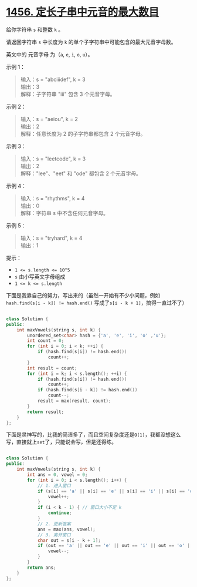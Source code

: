 # [1456. 定长子串中元音的最大数目](https://leetcode.cn/problems/maximum-number-of-vowels-in-a-substring-of-given-length/description/)

给你字符串 `s` 和整数 `k` 。

请返回字符串 `s` 中长度为 `k` 的单个子字符串中可能包含的最大元音字母数。

英文中的 元音字母 为（`a`, `e`, `i`, `o`, `u`）。

示例 1：
> 输入：s = "abciiidef", k = 3  
> 输出：3  
> 解释：子字符串 "iii" 包含 3 个元音字母。

示例 2：
> 输入：s = "aeiou", k = 2  
> 输出：2  
> 解释：任意长度为 2 的子字符串都包含 2 个元音字母。

示例 3：
> 输入：s = "leetcode", k = 3  
> 输出：2  
> 解释："lee"、"eet" 和 "ode" 都包含 2 个元音字母。

示例 4：
> 输入：s = "rhythms", k = 4  
> 输出：0  
> 解释：字符串 s 中不含任何元音字母。

示例 5：
> 输入：s = "tryhard", k = 4  
> 输出：1

提示：
- `1 <= s.length <= 10^5`
- `s` 由小写英文字母组成
- `1 <= k <= s.length`

下面是我靠自己的努力，写出来的（虽然一开始有不少小问题，例如`hash.find(s[i - k]) != hash.end()` 写成了`s[i - k + 1]`，搞得一直过不了）

```cpp

class Solution {
public:
    int maxVowels(string s, int k) {
        unordered_set<char> hash = {'a', 'e', 'i', 'o' ,'u'};
        int count = 0;
        for (int i = 0; i < k; ++i) {
            if (hash.find(s[i]) != hash.end())
                count++;
        }
        int result = count;
        for (int i = k; i < s.length(); ++i) {
            if (hash.find(s[i]) != hash.end())
                count++;
            if (hash.find(s[i - k]) != hash.end())
                count--;
            result = max(result, count);
        }
        return result;
    }
};
```

下面是灵神写的，比我的简洁多了，而且空间复杂度还是`O(1)`，我都没想这么写，直接就上`set`了，只能说会写，但是还得练。

```cpp

class Solution {
public:
    int maxVowels(string s, int k) {
        int ans = 0, vowel = 0;
        for (int i = 0; i < s.length(); i++) {
            // 1. 进入窗口
            if (s[i] == 'a' || s[i] == 'e' || s[i] == 'i' || s[i] == 'o' || s[i] == 'u') {
                vowel++;
            }
            if (i < k - 1) { // 窗口大小不足 k
                continue;
            }
            // 2. 更新答案
            ans = max(ans, vowel);
            // 3. 离开窗口
            char out = s[i - k + 1];
            if (out == 'a' || out == 'e' || out == 'i' || out == 'o' || out == 'u') {
                vowel--;
            }
        }
        return ans;
    }
};
```
